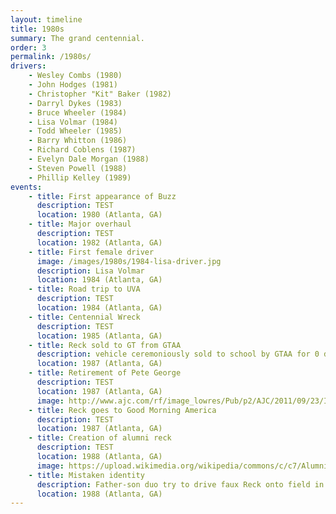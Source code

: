 ```yaml
---
layout: timeline
title: 1980s
summary: The grand centennial.
order: 3
permalink: /1980s/
drivers:
    - Wesley Combs (1980)
    - John Hodges (1981)
    - Christopher "Kit" Baker (1982)
    - Darryl Dykes (1983)
    - Bruce Wheeler (1984)
    - Lisa Volmar (1984)
    - Todd Wheeler (1985)
    - Barry Whitton (1986)
    - Richard Coblens (1987)
    - Evelyn Dale Morgan (1988)
    - Steven Powell (1988)
    - Phillip Kelley (1989)
events:
    - title: First appearance of Buzz
      description: TEST
      location: 1980 (Atlanta, GA)
    - title: Major overhaul
      description: TEST
      location: 1982 (Atlanta, GA)
    - title: First female driver
      image: /images/1980s/1984-lisa-driver.jpg
      description: Lisa Volmar
      location: 1984 (Atlanta, GA)
    - title: Road trip to UVA
      description: TEST
      location: 1984 (Atlanta, GA)
    - title: Centennial Wreck
      description: TEST
      location: 1985 (Atlanta, GA)
    - title: Reck sold to GT from GTAA
      description: vehicle ceremoniously sold to school by GTAA for 0 dollars
      location: 1987 (Atlanta, GA)
    - title: Retirement of Pete George
      description: TEST
      location: 1987 (Atlanta, GA)
      image: http://www.ajc.com/rf/image_lowres/Pub/p2/AJC/2011/09/23/Images/photos.medleyphoto.2303620.jpg
    - title: Reck goes to Good Morning America
      description: TEST
      location: 1987 (Atlanta, GA)
    - title: Creation of alumni reck
      description: TEST
      location: 1988 (Atlanta, GA)
      image: https://upload.wikimedia.org/wikipedia/commons/c/c7/Alumni_Association_Ramblin%27_Wreck.jpg
    - title: Mistaken identity
      description: Father-son duo try to drive faux Reck onto field in Athens before being told by stadium officials the actual Reck had been left in Atlanta
      location: 1988 (Atlanta, GA)
---
```

